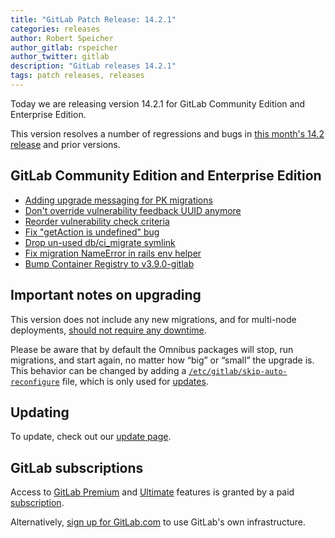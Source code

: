 ```yaml
---
title: "GitLab Patch Release: 14.2.1"
categories: releases
author: Robert Speicher
author_gitlab: rspeicher
author_twitter: gitlab
description: "GitLab releases 14.2.1"
tags: patch releases, releases
---
```


Today we are releasing version 14.2.1 for GitLab Community Edition and Enterprise Edition.

This version resolves a number of regressions and bugs in
[this month's 14.2 release](/releases/2021/08/22/gitlab-14-2-released/) and
prior versions.

## GitLab Community Edition and Enterprise Edition

* [Adding upgrade messaging for PK migrations](https://gitlab.com/gitlab-org/gitlab/-/merge_requests/68088)
* [Don't override vulnerability feedback UUID anymore](https://gitlab.com/gitlab-org/gitlab/-/merge_requests/68313)
* [Reorder vulnerability check criteria](https://gitlab.com/gitlab-org/gitlab/-/merge_requests/68503)
* [Fix "getAction is undefined" bug](https://gitlab.com/gitlab-org/gitlab/-/merge_requests/68583)
* [Drop un-used db/ci_migrate symlink](https://gitlab.com/gitlab-org/gitlab/-/merge_requests/68710)
* [Fix migration NameError in rails env helper](https://gitlab.com/gitlab-org/omnibus-gitlab/-/merge_requests/5552)
* [Bump Container Registry to v3.9.0-gitlab](https://gitlab.com/gitlab-org/build/CNG/-/merge_requests/740)

## Important notes on upgrading

This version does not include any new migrations, and for multi-node deployments, [should not require any downtime](https://docs.gitlab.com/ee/update/#upgrading-without-downtime).

Please be aware that by default the Omnibus packages will stop, run migrations,
and start again, no matter how “big” or “small” the upgrade is. This behavior
can be changed by adding a [`/etc/gitlab/skip-auto-reconfigure`](http://docs.gitlab.com/omnibus/update/README.html) file,
which is only used for [updates](https://docs.gitlab.com/omnibus/update/README.html).

## Updating

To update, check out our [update page](/update/).

## GitLab subscriptions

Access to [GitLab Premium](/pricing/premium/) and [Ultimate](/pricing/ultimate/) features is granted by a paid [subscription](/pricing/).

Alternatively, [sign up for GitLab.com](https://gitlab.com/users/sign_in)
to use GitLab's own infrastructure.
